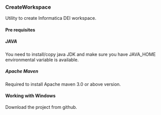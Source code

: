 ### CreateWorkspace
Utility to create Informatica DEI workspace.

#### Pre requisites
##### JAVA
You need to install/copy java JDK and make sure you have JAVA_HOME environmental variable is available.

##### Apache Maven
Required to install Apache maven 3.0 or above version.

#### Working with Windows
Download the project from github.
